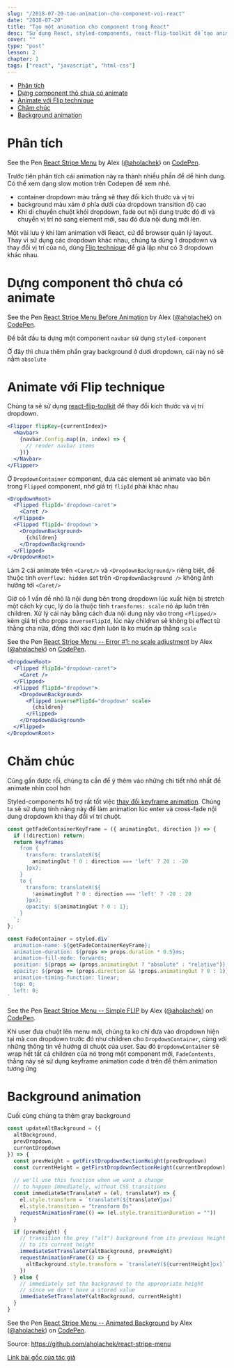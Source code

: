 ```yaml
---
slug: "/2018-07-20-tao-animation-cho-component-voi-react"
date: "2018-07-20"
title: "Tạo một animation cho component trong React"
desc: "Sử dụng React, styled-components, react-flip-toolkit để tạo animation giống như mên trên trang chủ của Stripe"
cover: ""
type: "post"
lesson: 2
chapter: 1
tags: ["react", "javascript", "html-css"]
---
```



<!-- TOC -->

- [Phân tích](#phân-tích)
- [Dựng component thô chưa có animate](#dựng-component-thô-chưa-có-animate)
- [Animate với Flip technique](#animate-với-flip-technique)
- [Chăm chúc](#chăm-chúc)
- [Background animation](#background-animation)

<!-- /TOC -->

# Phân tích

<p data-height="265" data-theme-id="0" data-slug-hash="PaYXEZ" data-default-tab="js,result" data-user="aholachek" data-embed-version="2" data-pen-title="React Stripe Menu" class="codepen">See the Pen <a href="https://codepen.io/aholachek/pen/PaYXEZ/">React Stripe Menu</a> by Alex (<a href="https://codepen.io/aholachek">@aholachek</a>) on <a href="https://codepen.io">CodePen</a>.</p>
<script async src="https://static.codepen.io/assets/embed/ei.js"></script>

Trước tiên phân tích cái animation này ra thành nhiều phần để dể hình dung. Có thể xem dạng slow motion trên Codepen để xem nhé.

- container dropdown màu trắng sẽ thay đổi kích thước và vị trí
- background màu xám ở phía dưới của dropdown transition độ cao
- Khi di chuyển chuột khỏi dropdown, fade out nội dung trước đó đi và chuyển vị trí nó sang element mới, sau đó đưa nội dung mới lên.

Một vài lưu ý khi làm animation với React, cứ để browser quản lý layout. Thay vì sử dụng các dropdown khác nhau, chúng ta dùng 1 dropdown và thay đổi vị trí của nó, dùng [Flip technique](https://css-tricks.com/animating-layouts-with-the-flip-technique/) để giả lập như có 3 dropdown khác nhau.

# Dựng component thô chưa có animate

<p data-height="265" data-theme-id="0" data-slug-hash="OELrzN" data-default-tab="js,result" data-user="aholachek" data-embed-version="2" data-pen-title="React Stripe Menu Before Animation" class="codepen">See the Pen <a href="https://codepen.io/aholachek/pen/OELrzN/">React Stripe Menu Before Animation</a> by Alex (<a href="https://codepen.io/aholachek">@aholachek</a>) on <a href="https://codepen.io">CodePen</a>.</p>
<script async src="https://static.codepen.io/assets/embed/ei.js"></script>

Để bắt đầu ta dựng một component `navbar` sử dụng `styled-component`

Ở đây thì chưa thêm phần gray background ở dưới dropdown, cái này nó sẽ nằm `absolute`

# Animate với Flip technique

Chúng ta sẽ sử dụng [react-flip-toolkit](https://github.com/aholachek/react-flip-toolkit) để thay đổi kích thước và vị trí dropdown.

```jsx
<Flipper flipKey={currentIndex}>
  <Navbar>
    {navbar.Config.map((n, index) => {
      // render navbar items
    })}
  </Navbar>
</Flipper>
```

Ở `DropdownContainer` component, đưa các element sẽ animate vào bên trong `Flipped` component, nhớ giá trị `flipId` phải khác nhau

```jsx
<DropdownRoot>
  <Flipped flipId='dropdown-caret'>
    <Caret />
  </Flipped>
  <Flipped flipId='dropdown'>
    <DropdownBackground>
      {children}
    </DropdownBackground>
  </Flipped>
</DropdownRoot>
```

Làm 2 cái animate trên `<Caret/>` và `<DropdownBackground/>` riêng biệt, để thuộc tính `overflow: hidden` set trên `<DropdownBackground />` không ảnh hưởng tới `<Caret/>`

Giờ có 1 vấn đề nhỏ là nội dung bên trong dropdown lúc xuất hiện bị stretch một cách kỳ cục, lý do là thuộc tính `transforms: scale` nó áp luôn trên children. Xử lý cái này bằng cách đưa nội dung này vào trong `<Flipped/>` kèm giá trị cho props `inverseFlipId`, lúc này children sẽ không bị effect từ thằng cha nữa, đồng thời xác định luôn là ko muốn áp thằng `scale`

<p data-height="265" data-theme-id="0" data-slug-hash="MXgZxG" data-default-tab="js,result" data-user="aholachek" data-embed-version="2" data-pen-title="React Stripe Menu -- Error #1: no scale adjustment" class="codepen">See the Pen <a href="https://codepen.io/aholachek/pen/MXgZxG/">React Stripe Menu -- Error #1: no scale adjustment</a> by Alex (<a href="https://codepen.io/aholachek">@aholachek</a>) on <a href="https://codepen.io">CodePen</a>.</p>
<script async src="https://static.codepen.io/assets/embed/ei.js"></script>

```jsx
<DropdownRoot>
  <Flipped flipId="dropdown-caret">
    <Caret />
  </Flipped>
  <Flipped flipId="dropdown">
    <DropdownBackground>
      <Flipped inverseFlipId="dropdown" scale>
        {children}
      </Flipped>
    </DropdownBackground>
  </Flipped>
</DropdownRoot>
```

# Chăm chúc

Cũng gần được rồi, chúng ta cần để ý thêm vào những chi tiết nhỏ nhất để animate nhìn cool hơn

Styled-components hổ trợ rất tốt việc [thay đổi keyframe animation](https://www.styled-components.com/docs/basics#animations). Chúng ta sẽ sử dụng tính năng này để làm animation lúc enter và cross-fade nội dung dropdown khi thay đổi ví trí chuột.

```jsx
const getFadeContainerKeyFrame = ({ animatingOut, direction }) => {
  if (!direction) return;
  return keyframes`
    from {
      transform: translateX(${
        animatingOut ? 0 : direction === 'left' ? 20 : -20
      }px);
    }
    to {
      transform: translateX(${
        !animatingOut ? 0 : direction === 'left' ? -20 : 20
      }px);
      opacity: ${animatingOut ? 0 : 1};
    }
  `;
};

const FadeContainer = styled.div`
  animation-name: ${getFadeContainerKeyFrame};
  animation-duration: ${props => props.duration * 0.5}ms;
  animation-fill-mode: forwards;
  position: ${props => (props.animatingOut ? "absolute" : "relative")};
  opacity: ${props => (props.direction && !props.animatingOut ? 0 : 1)};
  animation-timing-function: linear;
  top: 0;
  left: 0;
`
```

<p data-height="265" data-theme-id="0" data-slug-hash="NzPpwG" data-default-tab="js,result" data-user="aholachek" data-embed-version="2" data-pen-title="React Stripe Menu -- Simple FLIP" class="codepen">See the Pen <a href="https://codepen.io/aholachek/pen/NzPpwG/">React Stripe Menu -- Simple FLIP</a> by Alex (<a href="https://codepen.io/aholachek">@aholachek</a>) on <a href="https://codepen.io">CodePen</a>.</p>
<script async src="https://static.codepen.io/assets/embed/ei.js"></script>

Khi user đưa chuột lên menu mới, chúng ta ko chỉ đưa vào dropdown hiện tại mà con dropdown trước đó như children cho `DropdownContainer`, cùng với những thông tin về hướng di chuột của user. Sau đó `DropdonwContainer` sẽ wrap hết tất cả children của nó trong một component mới, `FadeContents`, thằng này sẽ sử dụng keyframe animation code ở trên để thêm animation tương ứng

# Background animation

Cuối cùng chúng ta thêm gray background

```jsx
const updateAltBackground = ({
  altBackground,
  prevDropdown,
  currentDropdown
}) => {
  const prevHeight = getFirstDropdownSectionHeight(prevDropdown)
  const currentHeight = getFirstDropdownSectionHeight(currentDropdown)
  
  // we'll use this function when we want a change 
  // to happen immediately, without CSS transitions
  const immediateSetTranslateY = (el, translateY) => {
    el.style.transform = `translateY(${translateY}px)`
    el.style.transition = "transform 0s"
    requestAnimationFrame(() => (el.style.transitionDuration = ""))
  }

  if (prevHeight) {
    // transition the grey ("alt") background from its previous height
    // to its current height
    immediateSetTranslateY(altBackground, prevHeight)
    requestAnimationFrame(() => {
      altBackground.style.transform = `translateY(${currentHeight}px)`
    })
  } else {
    // immediately set the background to the appropriate height
    // since we don't have a stored value
    immediateSetTranslateY(altBackground, currentHeight)
  }
}
```

<p data-height="265" data-theme-id="0" data-slug-hash="qKRWBe" data-default-tab="js,result" data-user="aholachek" data-embed-version="2" data-pen-title="React Stripe Menu -- Animated Background" class="codepen">See the Pen <a href="https://codepen.io/aholachek/pen/qKRWBe/">React Stripe Menu -- Animated Background</a> by Alex (<a href="https://codepen.io/aholachek">@aholachek</a>) on <a href="https://codepen.io">CodePen</a>.</p>
<script async src="https://static.codepen.io/assets/embed/ei.js"></script>

Source: https://github.com/aholachek/react-stripe-menu

[Link bài gốc của tác giả](https://css-tricks.com/building-a-complex-ui-animation-in-react-simply/)